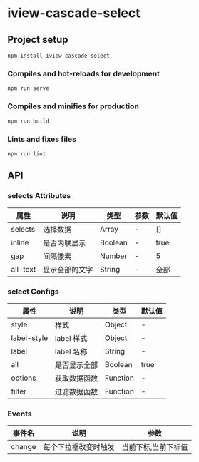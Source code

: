 # iview-cascade-select

## Project setup

```
npm install iview-cascade-select
```

### Compiles and hot-reloads for development

```
npm run serve
```

### Compiles and minifies for production

```
npm run build
```

### Lints and fixes files

```
npm run lint
```

## API

### selects Attributes

| 属性     | 说明           | 类型    | 参数 | 默认值 |
| -------- | -------------- | ------- | ---- | ------ |
| selects  | 选择数据       | Array   | -    | []     |
| inline   | 是否内联显示   | Boolean | -    | true   |
| gap      | 间隔像素       | Number  | -    | 5      |
| all-text | 显示全部的文字 | String  | -    | 全部   |

### select Configs

| 属性         | 说明         | 类型           | 默认值 |
| ------------ | ------------ | -------------- | ------ |
| style        | 样式         | Object         | -      |
| label-style  | label 样式   | Object         | -      |
| label        | label 名称   | String         | -      |
| all          | 是否显示全部 | Boolean        | true   |
| options      | 获取数据函数 | Function       | -      |
| filter       | 过滤数据函数 | Function       | -      |

### Events

| 事件名 | 说明                 | 参数                |
| ------ | -------------------- | ------------------- |
| change | 每个下拉框改变时触发 | 当前下标,当前下标值 |
